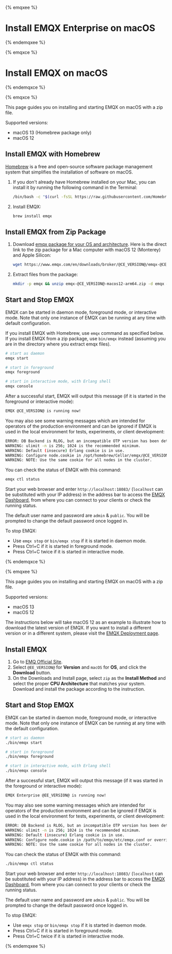 {% emqxee %}
# Install EMQX Enterprise on macOS
{% endemqxee %}

{% emqxce %}
# Install EMQX on macOS
{% endemqxce %}


{% emqxce %}

This page guides you on installing and starting EMQX on macOS with a zip file.

Supported versions:

- macOS 13 (Homebrew package only)
- macOS 12

## Install EMQX with Homebrew

[Homebrew](https://brew.sh/) is a free and open-source software package management system that simplifies the installation of software on macOS.

1. If you don't already have Homebrew installed on your Mac, you can install it by running the following command in the Terminal:

    ```bash
    /bin/bash -c "$(curl -fsSL https://raw.githubusercontent.com/Homebrew/install/HEAD/install.sh)"
    ```

2. Install EMQX:

   ```bash
   brew install emqx
   ```

## Install EMQX from Zip Package

1. Download [emqx package for your OS and architecture](https://www.emqx.io/downloads?os=macOS). Here is the direct link to the zip package for a Mac computer with macOS 12 (Monterey) and Apple Silicon:

   ```bash
   wget https://www.emqx.com/en/downloads/broker/@CE_VERSION@/emqx-@CE_VERSION@-macos12-arm64.zip
   ```
   
2. Extract files from the package:

   ```bash
   mkdir -p emqx && unzip emqx-@CE_VERSION@-macos12-arm64.zip -d emqx && cd emqx
   ```

## Start and Stop EMQX

EMQX can be started in daemon mode, foreground mode, or interactive mode. Note that only one instance of EMQX can be running at any time with default configuration.

If you install EMQX with Homebrew, use `emqx` command as specified below. If you install EMQX from a zip package, use `bin/emqx` instead (assuming you are in the directory where you extract emqx files).

   ```bash
   # start as daemon
   emqx start

   # start in foreground
   emqx foreground

   # start in interactive mode, with Erlang shell
   emqx console
   ```

After a successful start, EMQX will output this message (if it is started in the foreground or interactive mode):

```bash
EMQX @CE_VERSION@ is running now!
```

You may also see some warning messages which are intended for operators of the production environment and can be ignored if EMQX is used in the local environment for tests, experiments, or client development:

```bash
ERROR: DB Backend is RLOG, but an incompatible OTP version has been detected. Falling back to using Mnesia DB backend.
WARNING: ulimit -n is 256; 1024 is the recommended minimum.
WARNING: Default (insecure) Erlang cookie is in use.
WARNING: Configure node.cookie in /opt/homebrew/Cellar/emqx/@CE_VERSION@/etc/emqx.conf or override from environment variable EMQX_NODE__COOKIE
WARNING: NOTE: Use the same cookie for all nodes in the cluster.
```

You can check the status of EMQX with this command:

```bash
emqx ctl status
```

Start your web browser and enter `http://localhost:18083/` (`localhost` can be substituted with your IP address) in the address bar to access the  [EMQX Dashboard](../dashboard/introduction.md), from where you can connect to your clients or check the running status.

The default user name and password are `admin` & `public`. You will be prompted to change the default password once logged in.

To stop EMQX:

* Use `emqx stop` or `bin/emqx stop` if it is started in daemon mode.
* Press Ctrl+C if it is started in foreground mode.
* Press Ctrl+C twice if it is started in interactive mode.

{% endemqxce %}

{% emqxee %}

This page guides you on installing and starting EMQX on macOS with a zip file.

Supported versions:

- macOS 13
- macOS 12

The instructions below will take macOS 12 as an example to illustrate how to download the latest version of EMQX. If you want to install a different version or in a different system, please visit the [EMQX Deployment page](https://www.emqx.com/en/try?product=enterprise). 

## Install EMQX

1. Go to [EMQ Official Site](https://www.emqx.com/en/try?product=enterprise&currentVersion=@EE_VERSION@&currentOS=macOS=currentOS=macOS12&utm_source=docs.emqx.com&utm_medium=referral&utm_campaign=enterprise-docs-install-to-try-enterprise).
2. Select `@EE_VERSION@` for **Version** and `macOS` for **OS**, and click the **Download** button.
3. On the Downloads and Install page, select `zip` as the **Install Method** and select the proper **CPU Architecture** that matches your system. Download and install the package according to the instruction.

## Start and Stop EMQX

EMQX can be started in daemon mode, foreground mode, or interactive mode. Note that only one instance of EMQX can be running at any time with the default configuration.

   ```bash
   # start as daemon
   ./bin/emqx start

   # start in foreground
   ./bin/emqx foreground

   # start in interactive mode, with Erlang shell
   ./bin/emqx console
   ```

After a successful start, EMQX will output this message (if it was started in the foreground or interactive mode):

```bash
EMQX Enterprise @EE_VERSION@ is running now!
```

You may also see some warning messages which are intended for operators of the production environment and can be ignored if EMQX is used in the local environment for tests, experiments, or client development:

```bash
ERROR: DB Backend is RLOG, but an incompatible OTP version has been detected. Falling back to using Mnesia DB backend.
WARNING: ulimit -n is 256; 1024 is the recommended minimum.
WARNING: Default (insecure) Erlang cookie is in use.
WARNING: Configure node.cookie in /path/to/emqx/etc/emqx.conf or override from environment variable EMQX_NODE__COOKIE
WARNING: NOTE: Use the same cookie for all nodes in the cluster.
```

You can check the status of EMQX with this command:

```bash
./bin/emqx ctl status
```

Start your web browser and enter `http://localhost:18083/` (`localhost` can be substituted with your IP address) in the address bar to access the  [EMQX Dashboard](../dashboard/introduction.md), from where you can connect to your clients or check the running status.

The default user name and password are `admin` & `public`. You will be prompted to change the default password once logged in.

To stop EMQX:

* Use `emqx stop` or `bin/emqx stop` if it is started in daemon mode.
* Press Ctrl+C if it is started in foreground mode.
* Press Ctrl+C twice if it is started in interactive mode.

{% endemqxee %}
